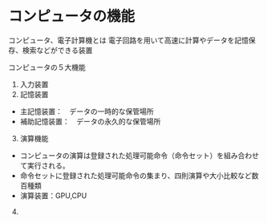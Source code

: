 コンピュータの機能
==============

コンピュータ、電子計算機とは
電子回路を用いて高速に計算やデータを記憶保存、検索などができる装置


コンピュータの５大機能

1. 入力装置
2. 記憶装置
* 主記憶装置：　データの一時的な保管場所
* 補助記憶装置：　データの永久的な保管場所
3. 演算機能
* コンピュータの演算は登録された処理可能命令（命令セット）を組み合わせて実行される。
* 命令セットに登録された処理可能命令の集まり、四則演算や大小比較など数百種類
* 演算装置：GPU,CPU
4. 


